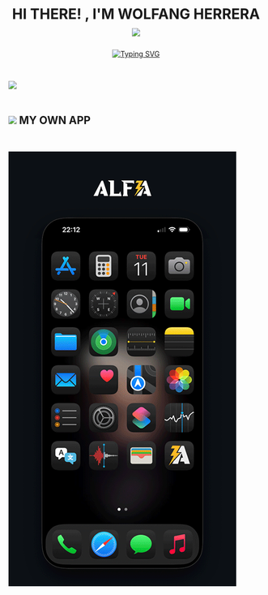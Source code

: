 
<h1 align="center"><b>HI THERE! , I'M WOLFANG HERRERA </b><img src="https://media.giphy.com/media/hvRJCLFzcasrR4ia7z/giphy.gif" width="35"></h1>

<p align="center">
<a href="https://git.io/typing-svg"><img src="https://readme-typing-svg.herokuapp.com?font=Source+Code+Pro&weight=400&size=25&pause=1000&color=C0C0C0&center=true&width=435&separator=%3D&lines=SOFTWARE+DEVELOPER+%3DPYTHON+LOVER+%3C3" alt="Typing SVG" /></a>
</p>


<br>

<img src="https://user-images.githubusercontent.com/73097560/115834477-dbab4500-a447-11eb-908a-139a6edaec5c.gif"><br><br>

## <img src="https://media2.giphy.com/media/QssGEmpkyEOhBCb7e1/giphy.gif?cid=ecf05e47a0n3gi1bfqntqmob8g9aid1oyj2wr3ds3mg700bl&rid=giphy.gif" width ="25"><b> **MY OWN APP**</b>
<br>

[![](https://raw.githubusercontent.com/WolfangHerrera/IONIC-ALFA3-APP/refs/heads/master/docs/Preview.gif)](https://alfa3electricos.com)

<br>
<br>
